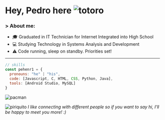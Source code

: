# Hey, Pedro here ![totoro](https://imgur.com/9c8zHF4)

### > About me:
- :mortar_board: Graduated in IT Technician for Internet Integrated into High School       
- :computer: Studying Technology in Systems Analysis and Development
- :warning: Code running, sleep on standby. Priorities set!
---
                                                                                                                         
```javascript
// skills
const pehenr1 = {
  pronouns: "he" | "his",
  code: [Javascript, C, HTML, CSS, Python, Java],
  tools: [Android Studio, MySQL]
}
```


![pacman](https://user-images.githubusercontent.com/74038190/212284158-e840e285-664b-44d7-b79b-e264b5e54825.gif)


![piriquito](https://camo.githubusercontent.com/f53c0bfbaab03fb628447c8c37d2ea7d78f61528e1c8d14795d363f46e47f01f/68747470733a2f2f63756c746f667468657061727479706172726f742e636f6d2f706172726f74732f68642f737461626c65706172726f742e676966) _I like connecting with different people so if you want to say hi, I'll be happy to meet you more! :)_
